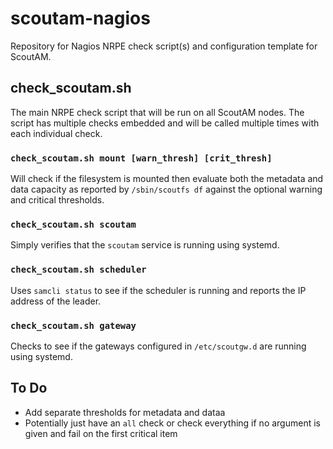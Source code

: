 # scoutam-nagios #

Repository for Nagios NRPE check script(s) and configuration template for ScoutAM.

## check_scoutam.sh ##

The main NRPE check script that will be run on all ScoutAM nodes. The script has multiple checks embedded and will be called multiple times with each individual check.

### `check_scoutam.sh mount [warn_thresh] [crit_thresh]` ###

Will check if the filesystem is mounted then evaluate both the metadata and data capacity as reported by `/sbin/scoutfs df` against the optional warning and critical thresholds.

### `check_scoutam.sh scoutam` ###

Simply verifies that the `scoutam` service is running using systemd.

### `check_scoutam.sh scheduler` ###

Uses `samcli status` to see if the scheduler is running and reports the IP address of the leader.

### `check_scoutam.sh gateway` ###

Checks to see if the gateways configured in `/etc/scoutgw.d` are running using systemd.

## To Do ##

* Add separate thresholds for metadata and dataa
* Potentially just have an `all` check or check everything if no argument is given and fail on the first critical item
